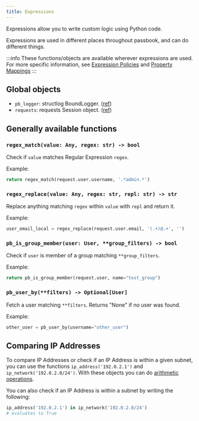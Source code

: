 ```yaml
---
title: Expressions
---
```


Expressions allow you to write custom logic using Python code.

Expressions are used in different places throughout passbook, and can do different things.

:::info
    These functions/objects are available wherever expressions are used. For more specific information, see [Expression Policies](../policies/expression.md) and [Property Mappings](../property-mappings/expression.md)
:::

## Global objects

- `pb_logger`: structlog BoundLogger. ([ref](https://www.structlog.org/en/stable/api.html#structlog.BoundLogger))
- `requests`: requests Session object. ([ref](https://requests.readthedocs.io/en/master/user/advanced/))

## Generally available functions

### `regex_match(value: Any, regex: str) -> bool`

Check if `value` matches Regular Expression `regex`.

Example:

```python
return regex_match(request.user.username, '.*admin.*')
```

### `regex_replace(value: Any, regex: str, repl: str) -> str`

Replace anything matching `regex` within `value` with `repl` and return it.

Example:

```python
user_email_local = regex_replace(request.user.email, '(.+)@.+', '')
```

### `pb_is_group_member(user: User, **group_filters) -> bool`

Check if `user` is member of a group matching `**group_filters`.

Example:

```python
return pb_is_group_member(request.user, name="test_group")
```

### `pb_user_by(**filters) -> Optional[User]`

Fetch a user matching `**filters`. Returns "None" if no user was found.

Example:

```python
other_user = pb_user_by(username="other_user")
```

## Comparing IP Addresses

To compare IP Addresses or check if an IP Address is within a given subnet, you can use the functions `ip_address('192.0.2.1')` and `ip_network('192.0.2.0/24')`. With these objects you can do [arithmetic operations](https://docs.python.org/3/library/ipaddress.html#operators).

You can also check if an IP Address is within a subnet by writing the following:

```python
ip_address('192.0.2.1') in ip_network('192.0.2.0/24')
# evaluates to True
```
